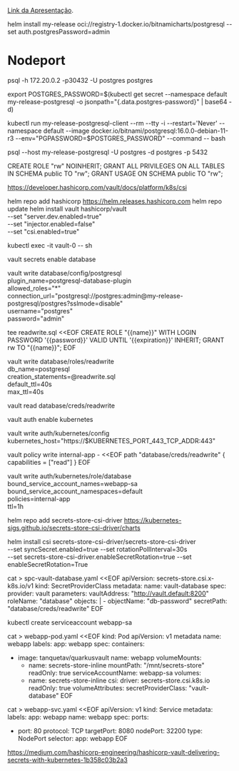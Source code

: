 
[Link da Apresentação](https://docs.google.com/presentation/d/1_iAoqxvkhfIbr3lNTG8QRVDxEJ2wivG1znHNzM7zkho/edit?usp=sharing).

helm install my-release oci://registry-1.docker.io/bitnamicharts/postgresql --set auth.postgresPassword=admin

# Nodeport

psql  -h 172.20.0.2 -p30432 -U postgres postgres


export POSTGRES_PASSWORD=$(kubectl get secret --namespace default my-release-postgresql -o jsonpath="{.data.postgres-password}" | base64 -d)


kubectl run my-release-postgresql-client --rm --tty -i --restart='Never' --namespace default --image docker.io/bitnami/postgresql:16.0.0-debian-11-r3 --env="PGPASSWORD=$POSTGRES_PASSWORD"       --command -- bash

psql --host my-release-postgresql -U postgres -d postgres -p 5432

CREATE ROLE "rw" NOINHERIT;
GRANT ALL PRIVILEGES ON ALL TABLES IN SCHEMA public TO "rw";
GRANT USAGE ON SCHEMA public TO "rw";



https://developer.hashicorp.com/vault/docs/platform/k8s/csi


helm repo add hashicorp https://helm.releases.hashicorp.com
helm repo update
helm install vault hashicorp/vault \
    --set "server.dev.enabled=true" \
    --set "injector.enabled=false" \
    --set "csi.enabled=true"

kubectl exec -it vault-0 -- sh

vault secrets enable database

vault write database/config/postgresql \
    plugin_name=postgresql-database-plugin \
    allowed_roles="*" \
    connection_url="postgresql://postgres:admin@my-release-postgresql/postgres?sslmode=disable" \
    username="postgres" \
    password="admin"

tee readwrite.sql <<EOF
CREATE ROLE "{{name}}" WITH LOGIN PASSWORD '{{password}}' VALID UNTIL '{{expiration}}' INHERIT;
GRANT rw TO "{{name}}";
EOF

vault write database/roles/readwrite \
      db_name=postgresql \
      creation_statements=@readwrite.sql \
      default_ttl=40s \
      max_ttl=40s



vault read database/creds/readwrite


vault auth enable kubernetes

vault write auth/kubernetes/config \
    kubernetes_host="https://$KUBERNETES_PORT_443_TCP_ADDR:443"

vault policy write internal-app - <<EOF
path "database/creds/readwrite" {
  capabilities = ["read"]
}
EOF


vault write auth/kubernetes/role/database \
    bound_service_account_names=webapp-sa \
    bound_service_account_namespaces=default \
    policies=internal-app \
    ttl=1h


helm repo add secrets-store-csi-driver https://kubernetes-sigs.github.io/secrets-store-csi-driver/charts

helm install csi secrets-store-csi-driver/secrets-store-csi-driver \
    --set syncSecret.enabled=true --set rotationPollInterval=30s \
     --set secrets-store-csi-driver.enableSecretRotation=true --set enableSecretRotation=True




cat > spc-vault-database.yaml <<EOF
apiVersion: secrets-store.csi.x-k8s.io/v1
kind: SecretProviderClass
metadata:
  name: vault-database
spec:
  provider: vault
  parameters:
    vaultAddress: "http://vault.default:8200"
    roleName: "database"
    objects: |
      - objectName: "db-password"
        secretPath: "database/creds/readwrite"
EOF

kubectl create serviceaccount webapp-sa

cat > webapp-pod.yaml <<EOF
kind: Pod
apiVersion: v1
metadata
  name: webapp
  labels:
    app: webapp
spec:
  containers:
  - image: tanquetav/quarkusvault
    name: webapp
    volumeMounts:
    - name: secrets-store-inline
      mountPath: "/mnt/secrets-store"
      readOnly: true
  serviceAccountName: webapp-sa
  volumes:
    - name: secrets-store-inline
      csi:
        driver: secrets-store.csi.k8s.io
        readOnly: true
        volumeAttributes:
          secretProviderClass: "vault-database"
EOF


cat > webapp-svc.yaml <<EOF
apiVersion: v1
kind: Service
metadata:
  labels:
    app: webapp
  name: webapp
spec:
  ports:
  - port: 80
    protocol: TCP
    targetPort: 8080
    nodePort: 32200
  type: NodePort
  selector:
    app: webapp
EOF


https://medium.com/hashicorp-engineering/hashicorp-vault-delivering-secrets-with-kubernetes-1b358c03b2a3
